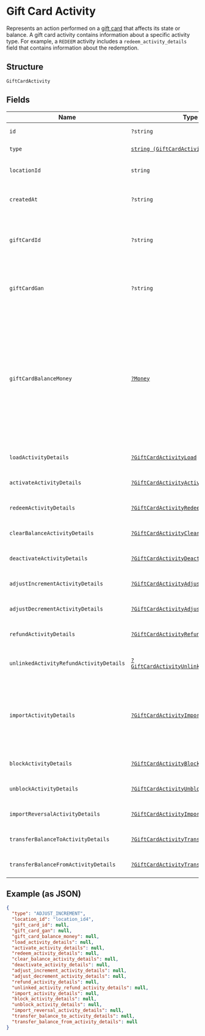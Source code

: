 
# Gift Card Activity

Represents an action performed on a [gift card](../../doc/models/gift-card.md) that affects its state or balance.
A gift card activity contains information about a specific activity type. For example, a `REDEEM` activity
includes a `redeem_activity_details` field that contains information about the redemption.

## Structure

`GiftCardActivity`

## Fields

| Name | Type | Tags | Description | Getter | Setter |
|  --- | --- | --- | --- | --- | --- |
| `id` | `?string` | Optional | The Square-assigned ID of the gift card activity. | getId(): ?string | setId(?string id): void |
| `type` | [`string (GiftCardActivityType)`](../../doc/models/gift-card-activity-type.md) | Required | Indicates the type of [gift card activity](../../doc/models/gift-card-activity.md). | getType(): string | setType(string type): void |
| `locationId` | `string` | Required | The ID of the [business location](../../doc/models/location.md) where the activity occurred. | getLocationId(): string | setLocationId(string locationId): void |
| `createdAt` | `?string` | Optional | The timestamp when the gift card activity was created, in RFC 3339 format. | getCreatedAt(): ?string | setCreatedAt(?string createdAt): void |
| `giftCardId` | `?string` | Optional | The gift card ID. When creating a gift card activity, `gift_card_id` is not required if<br>`gift_card_gan` is specified. | getGiftCardId(): ?string | setGiftCardId(?string giftCardId): void |
| `giftCardGan` | `?string` | Optional | The gift card account number (GAN). When creating a gift card activity, `gift_card_gan`<br>is not required if `gift_card_id` is specified. | getGiftCardGan(): ?string | setGiftCardGan(?string giftCardGan): void |
| `giftCardBalanceMoney` | [`?Money`](../../doc/models/money.md) | Optional | Represents an amount of money. `Money` fields can be signed or unsigned.<br>Fields that do not explicitly define whether they are signed or unsigned are<br>considered unsigned and can only hold positive amounts. For signed fields, the<br>sign of the value indicates the purpose of the money transfer. See<br>[Working with Monetary Amounts](https://developer.squareup.com/docs/build-basics/working-with-monetary-amounts)<br>for more information. | getGiftCardBalanceMoney(): ?Money | setGiftCardBalanceMoney(?Money giftCardBalanceMoney): void |
| `loadActivityDetails` | [`?GiftCardActivityLoad`](../../doc/models/gift-card-activity-load.md) | Optional | Represents details about a `LOAD` [gift card activity type](../../doc/models/gift-card-activity-type.md). | getLoadActivityDetails(): ?GiftCardActivityLoad | setLoadActivityDetails(?GiftCardActivityLoad loadActivityDetails): void |
| `activateActivityDetails` | [`?GiftCardActivityActivate`](../../doc/models/gift-card-activity-activate.md) | Optional | Represents details about an `ACTIVATE` [gift card activity type](../../doc/models/gift-card-activity-type.md). | getActivateActivityDetails(): ?GiftCardActivityActivate | setActivateActivityDetails(?GiftCardActivityActivate activateActivityDetails): void |
| `redeemActivityDetails` | [`?GiftCardActivityRedeem`](../../doc/models/gift-card-activity-redeem.md) | Optional | Represents details about a `REDEEM` [gift card activity type](../../doc/models/gift-card-activity-type.md). | getRedeemActivityDetails(): ?GiftCardActivityRedeem | setRedeemActivityDetails(?GiftCardActivityRedeem redeemActivityDetails): void |
| `clearBalanceActivityDetails` | [`?GiftCardActivityClearBalance`](../../doc/models/gift-card-activity-clear-balance.md) | Optional | Represents details about a `CLEAR_BALANCE` [gift card activity type](../../doc/models/gift-card-activity-type.md). | getClearBalanceActivityDetails(): ?GiftCardActivityClearBalance | setClearBalanceActivityDetails(?GiftCardActivityClearBalance clearBalanceActivityDetails): void |
| `deactivateActivityDetails` | [`?GiftCardActivityDeactivate`](../../doc/models/gift-card-activity-deactivate.md) | Optional | Represents details about a `DEACTIVATE` [gift card activity type](../../doc/models/gift-card-activity-type.md). | getDeactivateActivityDetails(): ?GiftCardActivityDeactivate | setDeactivateActivityDetails(?GiftCardActivityDeactivate deactivateActivityDetails): void |
| `adjustIncrementActivityDetails` | [`?GiftCardActivityAdjustIncrement`](../../doc/models/gift-card-activity-adjust-increment.md) | Optional | Represents details about an `ADJUST_INCREMENT` [gift card activity type](../../doc/models/gift-card-activity-type.md). | getAdjustIncrementActivityDetails(): ?GiftCardActivityAdjustIncrement | setAdjustIncrementActivityDetails(?GiftCardActivityAdjustIncrement adjustIncrementActivityDetails): void |
| `adjustDecrementActivityDetails` | [`?GiftCardActivityAdjustDecrement`](../../doc/models/gift-card-activity-adjust-decrement.md) | Optional | Represents details about an `ADJUST_DECREMENT` [gift card activity type](../../doc/models/gift-card-activity-type.md). | getAdjustDecrementActivityDetails(): ?GiftCardActivityAdjustDecrement | setAdjustDecrementActivityDetails(?GiftCardActivityAdjustDecrement adjustDecrementActivityDetails): void |
| `refundActivityDetails` | [`?GiftCardActivityRefund`](../../doc/models/gift-card-activity-refund.md) | Optional | Represents details about a `REFUND` [gift card activity type](../../doc/models/gift-card-activity-type.md). | getRefundActivityDetails(): ?GiftCardActivityRefund | setRefundActivityDetails(?GiftCardActivityRefund refundActivityDetails): void |
| `unlinkedActivityRefundActivityDetails` | [`?GiftCardActivityUnlinkedActivityRefund`](../../doc/models/gift-card-activity-unlinked-activity-refund.md) | Optional | Represents details about an `UNLINKED_ACTIVITY_REFUND` [gift card activity type](../../doc/models/gift-card-activity-type.md). | getUnlinkedActivityRefundActivityDetails(): ?GiftCardActivityUnlinkedActivityRefund | setUnlinkedActivityRefundActivityDetails(?GiftCardActivityUnlinkedActivityRefund unlinkedActivityRefundActivityDetails): void |
| `importActivityDetails` | [`?GiftCardActivityImport`](../../doc/models/gift-card-activity-import.md) | Optional | Represents details about an `IMPORT` [gift card activity type](../../doc/models/gift-card-activity-type.md).<br>This activity type is used when Square imports a third-party gift card, in which case the<br>`gan_source` of the gift card is set to `OTHER`. | getImportActivityDetails(): ?GiftCardActivityImport | setImportActivityDetails(?GiftCardActivityImport importActivityDetails): void |
| `blockActivityDetails` | [`?GiftCardActivityBlock`](../../doc/models/gift-card-activity-block.md) | Optional | Represents details about a `BLOCK` [gift card activity type](../../doc/models/gift-card-activity-type.md). | getBlockActivityDetails(): ?GiftCardActivityBlock | setBlockActivityDetails(?GiftCardActivityBlock blockActivityDetails): void |
| `unblockActivityDetails` | [`?GiftCardActivityUnblock`](../../doc/models/gift-card-activity-unblock.md) | Optional | Represents details about an `UNBLOCK` [gift card activity type](../../doc/models/gift-card-activity-type.md). | getUnblockActivityDetails(): ?GiftCardActivityUnblock | setUnblockActivityDetails(?GiftCardActivityUnblock unblockActivityDetails): void |
| `importReversalActivityDetails` | [`?GiftCardActivityImportReversal`](../../doc/models/gift-card-activity-import-reversal.md) | Optional | Represents details about an `IMPORT_REVERSAL` [gift card activity type](../../doc/models/gift-card-activity-type.md). | getImportReversalActivityDetails(): ?GiftCardActivityImportReversal | setImportReversalActivityDetails(?GiftCardActivityImportReversal importReversalActivityDetails): void |
| `transferBalanceToActivityDetails` | [`?GiftCardActivityTransferBalanceTo`](../../doc/models/gift-card-activity-transfer-balance-to.md) | Optional | Represents details about a `TRANSFER_BALANCE_TO` [gift card activity type](../../doc/models/gift-card-activity-type.md). | getTransferBalanceToActivityDetails(): ?GiftCardActivityTransferBalanceTo | setTransferBalanceToActivityDetails(?GiftCardActivityTransferBalanceTo transferBalanceToActivityDetails): void |
| `transferBalanceFromActivityDetails` | [`?GiftCardActivityTransferBalanceFrom`](../../doc/models/gift-card-activity-transfer-balance-from.md) | Optional | Represents details about a `TRANSFER_BALANCE_FROM` [gift card activity type](../../doc/models/gift-card-activity-type.md). | getTransferBalanceFromActivityDetails(): ?GiftCardActivityTransferBalanceFrom | setTransferBalanceFromActivityDetails(?GiftCardActivityTransferBalanceFrom transferBalanceFromActivityDetails): void |

## Example (as JSON)

```json
{
  "type": "ADJUST_INCREMENT",
  "location_id": "location_id4",
  "gift_card_id": null,
  "gift_card_gan": null,
  "gift_card_balance_money": null,
  "load_activity_details": null,
  "activate_activity_details": null,
  "redeem_activity_details": null,
  "clear_balance_activity_details": null,
  "deactivate_activity_details": null,
  "adjust_increment_activity_details": null,
  "adjust_decrement_activity_details": null,
  "refund_activity_details": null,
  "unlinked_activity_refund_activity_details": null,
  "import_activity_details": null,
  "block_activity_details": null,
  "unblock_activity_details": null,
  "import_reversal_activity_details": null,
  "transfer_balance_to_activity_details": null,
  "transfer_balance_from_activity_details": null
}
```

